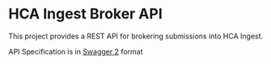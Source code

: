 # HCA Ingest Broker API

This project provides a REST API for brokering submissions into HCA Ingest.

API Specification is in [Swagger 2](https://swagger.io/docs/specification/2-0/describing-responses/) format